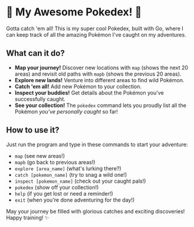 # 🐾 My Awesome Pokedex! 🐾

Gotta catch 'em all! This is my super cool Pokedex, built with Go, where I can keep track of all the amazing Pokémon I've caught on my adventures.

## What can it do?

- **Map your journey!** Discover new locations with `map` (shows the next 20 areas) and revisit old paths with `mapb` (shows the previous 20 areas).
- **Explore new lands!** Venture into different areas to find wild Pokémon.
- **Catch 'em all!** Add new Pokémon to your collection.
- **Inspect your buddies!** Get details about the Pokémon you've successfully caught.
- **See your collection!** The `pokedex` command lets you proudly list all the Pokémon *you've personally caught* so far!

## How to use it?

Just run the program and type in these commands to start your adventure:

- `map` (see new areas!)
- `mapb` (go back to previous areas!)
- `explore [area_name]` (what's lurking there?)
- `catch [pokemon_name]` (try to snag a wild one!)
- `inspect [pokemon_name]` (check out your caught pals!)
- `pokedex` (show off your collection!)
- `help` (if you get lost or need a reminder!)
- `exit` (when you're done adventuring for the day!)

May your journey be filled with glorious catches and exciting discoveries! Happy training! ✨